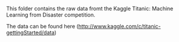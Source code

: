 This folder contains the raw data fromt the Kaggle Titanic: Machine Learning from Disaster competition.

The data can be found here (http://www.kaggle.com/c/titanic-gettingStarted/data)
